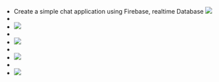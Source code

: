 * Create a simple chat application using Firebase, realtime Database
![](../../../../OneDrive/Pictures/chatApp1.png)
* 
* ![](../../../../OneDrive/Pictures/chatApp2.png)
* 
* ![](../../../../OneDrive/Pictures/chatApp3.png)
* 
* ![](../../../../OneDrive/Pictures/chatApp4.png)
* 
* ![](../../../../OneDrive/Pictures/chatApp5.png)